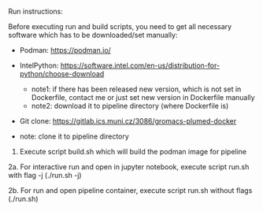 Run instructions:

Before executing run and build scripts, you need to get all necessary software
which has to be downloaded/set manually:

* Podman: https://podman.io/

* IntelPython: https://software.intel.com/en-us/distribution-for-python/choose-download
    * note1: if there has been released new version, which is not set in 
      Dockerfile, contact me or just set new version in Dockerfile manually
    * note2: download it to pipeline directory (where Dockerfile is)

* Git clone: https://gitlab.ics.muni.cz/3086/gromacs-plumed-docker
* note: clone it to pipeline directory


1. Execute script build.sh which will build the podman image for pipeline

2a. For interactive run and open in jupyter notebook, execute script run.sh with flag -j (./run.sh -j)
   
2b. For run and open pipeline container, execute script run.sh without flags (./run.sh)
